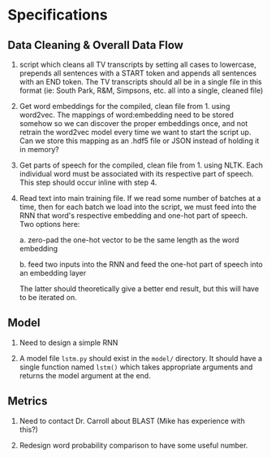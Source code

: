 # Specifications

## Data Cleaning & Overall Data Flow
1. script which cleans all TV transcripts by setting all cases to lowercase, prepends all
sentences with a START token and appends all sentences with an END token.  The TV transcripts
should all be in a single file in this format (ie: South Park, R&M, Simpsons, etc. all into
a single, cleaned file)

2. Get word embeddings for the compiled, clean file from 1. using word2vec.  The mappings of 
word:embedding need to be stored somehow so we can discover the proper embeddings once,
and not retrain the word2vec model every time we want to start the script up.  Can we store
this mapping as an .hdf5 file or JSON instead of holding it in memory?

3. Get parts of speech for the compiled, clean file from 1. using NLTK.  Each individual word
must be associated with its respective part of speech.  This step should occur inline with step 4.

4. Read text into main training file.  If we read some number of batches at a time, then for each
batch we load into the script, we must feed into the RNN that word's respective embedding and
one-hot part of speech.  Two options here:

    a. zero-pad the one-hot vector to be the same length as the word embedding

    b. feed two inputs into the RNN and feed the one-hot part of speech into an embedding layer

    The latter should theoretically give a better end result, but this will have to be iterated on.

## Model
1. Need to design a simple RNN

2. A model file `lstm.py` should exist in the `model/` directory.  It should have a single function
named `lstm()` which takes appropriate arguments and returns the model argument at the end. 

## Metrics
1. Need to contact Dr. Carroll about BLAST (Mike has experience with this?)

2. Redesign word probability comparison to have some useful number.
